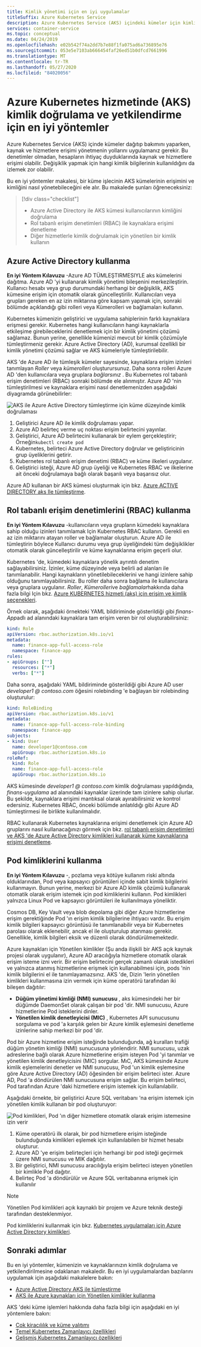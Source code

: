 ```yaml
---
title: Kimlik yönetimi için en iyi uygulamalar
titleSuffix: Azure Kubernetes Service
description: Azure Kubernetes Service (AKS) içindeki kümeler için kimlik doğrulama ve yetkilendirmeyi yönetmek üzere küme operatörü en iyi uygulamalarını öğrenin
services: container-service
ms.topic: conceptual
ms.date: 04/24/2019
ms.openlocfilehash: e02b542f74a2dd7b7e88f1fa075ad6a736895e76
ms.sourcegitcommit: 053e5e7103ab666454faf26ed51b0dfcd7661996
ms.translationtype: MT
ms.contentlocale: tr-TR
ms.lasthandoff: 05/27/2020
ms.locfileid: "84020056"
---
```

# <a name="best-practices-for-authentication-and-authorization-in-azure-kubernetes-service-aks"></a>Azure Kubernetes hizmetinde (AKS) kimlik doğrulama ve yetkilendirme için en iyi yöntemler

Azure Kubernetes Service (AKS) içinde kümeler dağıtıp bakımını yaparken, kaynak ve hizmetlere erişimi yönetmenin yollarını uygulamanız gerekir. Bu denetimler olmadan, hesapların ihtiyaç duyduklarında kaynak ve hizmetlere erişimi olabilir. Değişiklik yapmak için hangi kimlik bilgilerinin kullanıldığını da izlemek zor olabilir.

Bu en iyi yöntemler makalesi, bir küme işlecinin AKS kümelerinin erişimini ve kimliğini nasıl yönetebileceğini ele alır. Bu makalede şunları öğreneceksiniz:

> [!div class="checklist"]
>
> * Azure Active Directory ile AKS kümesi kullanıcılarının kimliğini doğrulama
> * Rol tabanlı erişim denetimleri (RBAC) ile kaynaklara erişimi denetleme
> * Diğer hizmetlerle kimlik doğrulamak için yönetilen bir kimlik kullanın

## <a name="use-azure-active-directory"></a>Azure Active Directory kullanma

**En iyi Yöntem Kılavuzu** -Azure AD TÜMLEŞTIRMESIYLE aks kümelerini dağıtma. Azure AD 'yi kullanarak kimlik yönetimi bileşenini merkezileştirin. Kullanıcı hesabı veya grup durumundaki herhangi bir değişiklik, AKS kümesine erişim için otomatik olarak güncelleştirilir. Kullanıcıları veya grupları gereken en az izin miktarına göre kapsam yapmak için, sonraki bölümde açıklandığı gibi rolleri veya Kümerolleri ve bağlamaları kullanın.

Kubernetes kümenizin geliştirici ve uygulama sahiplerinin farklı kaynaklara erişmesi gerekir. Kubernetes hangi kullanıcıların hangi kaynaklarla etkileşime girebileceklerini denetlemek için bir kimlik yönetimi çözümü sağlamaz. Bunun yerine, genellikle kümenizi mevcut bir kimlik çözümüyle tümleştirmeniz gerekir. Azure Active Directory (AD), kurumsal özellikli bir kimlik yönetimi çözümü sağlar ve AKS kümeleriyle tümleştirilebilir.

AKS 'de Azure AD ile tümleşik kümeler sayesinde, kaynaklara erişim izinleri tanımlayan *Roller* veya *kümerolleri* oluşturursunuz. Daha sonra rolleri Azure AD 'den kullanıcılara veya gruplara *bağlarsınız* . Bu Kubernetes rol tabanlı erişim denetimleri (RBAC) sonraki bölümde ele alınmıştır. Azure AD 'nin tümleştirilmesi ve kaynaklara erişimi nasıl denetlemenizden aşağıdaki diyagramda görünebilirler:

![AKS ile Azure Active Directory tümleştirme için küme düzeyinde kimlik doğrulaması](media/operator-best-practices-identity/cluster-level-authentication-flow.png)

1. Geliştirici Azure AD ile kimlik doğrulaması yapar.
1. Azure AD belirteç verme uç noktası erişim belirtecini yayınlar.
1. Geliştirici, Azure AD belirtecini kullanarak bir eylem gerçekleştirir; Örneğin`kubectl create pod`
1. Kubernetes, belirteci Azure Active Directory doğrular ve geliştiricinin grup üyeliklerini getirir.
1. Kubernetes rol tabanlı erişim denetimi (RBAC) ve küme ilkeleri uygulanır.
1. Geliştirici isteği, Azure AD grup üyeliği ve Kubernetes RBAC ve ilkelerine ait önceki doğrulamaya bağlı olarak başarılı veya başarısız olur.

Azure AD kullanan bir AKS kümesi oluşturmak için bkz. [Azure ACTIVE DIRECTORY aks Ile tümleştirme][aks-aad].

## <a name="use-role-based-access-controls-rbac"></a>Rol tabanlı erişim denetimlerini (RBAC) kullanma

**En iyi Yöntem Kılavuzu** -kullanıcıların veya grupların kümedeki kaynaklara sahip olduğu izinleri tanımlamak Için Kubernetes RBAC kullanın. Gerekli en az izin miktarını atayan roller ve bağlamalar oluşturun. Azure AD ile tümleştirin böylece Kullanıcı durumu veya grup üyeliğindeki tüm değişiklikler otomatik olarak güncelleştirilir ve küme kaynaklarına erişim geçerli olur.

Kubernetes 'de, kümedeki kaynaklara yönelik ayrıntılı denetim sağlayabilirsiniz. İzinler, küme düzeyinde veya belirli ad alanları ile tanımlanabilir. Hangi kaynakların yönetilebileceklerini ve hangi izinlere sahip olduğunu tanımlayabilirsiniz. Bu roller daha sonra bağlama ile kullanıcılara veya gruplara uygulanır. *Roller*, *Kümerolleri*ve *bağlamalar*hakkında daha fazla bilgi Için bkz. [Azure KUBERNETES hizmeti (aks) için erişim ve kimlik seçenekleri][aks-concepts-identity].

Örnek olarak, aşağıdaki örnekteki YAML bildiriminde gösterildiği gibi *finans-App*adlı ad alanındaki kaynaklara tam erişim veren bir rol oluşturabilirsiniz:

```yaml
kind: Role
apiVersion: rbac.authorization.k8s.io/v1
metadata:
  name: finance-app-full-access-role
  namespace: finance-app
rules:
- apiGroups: [""]
  resources: ["*"]
  verbs: ["*"]
```

Daha sonra, aşağıdaki YAML bildiriminde gösterildiği gibi Azure AD user *developer1 \@ contoso.com* öğesini rolebinding 'e bağlayan bir rolebinding oluşturulur:

```yaml
kind: RoleBinding
apiVersion: rbac.authorization.k8s.io/v1
metadata:
  name: finance-app-full-access-role-binding
  namespace: finance-app
subjects:
- kind: User
  name: developer1@contoso.com
  apiGroup: rbac.authorization.k8s.io
roleRef:
  kind: Role
  name: finance-app-full-access-role
  apiGroup: rbac.authorization.k8s.io
```

AKS kümesinde *developer1 \@ contoso.com* kimlik doğrulaması yapıldığında, *finans-uygulama* ad alanındaki kaynaklar üzerinde tam izinlere sahip olurlar. Bu şekilde, kaynaklara erişimi mantıksal olarak ayırabilirsiniz ve kontrol edersiniz. Kubernetes RBAC, önceki bölümde anlatıldığı gibi Azure AD tümleştirmesi ile birlikte kullanılmalıdır.

RBAC kullanarak Kubernetes kaynaklarına erişimi denetlemek için Azure AD gruplarını nasıl kullanacağınızı görmek için bkz. [rol tabanlı erişim denetimleri ve AKS 'de Azure Active Directory kimlikleri kullanarak küme kaynaklarına erişimi denetleme][azure-ad-rbac].

## <a name="use-pod-identities"></a>Pod kimliklerini kullanma

**En iyi Yöntem Kılavuzu** -, pozlama veya kötüye kullanım riski altında olduklarından, Pod veya kapsayıcı görüntüleri içinde sabit kimlik bilgilerini kullanmayın. Bunun yerine, merkezi bir Azure AD kimlik çözümü kullanarak otomatik olarak erişim istemek için pod kimliklerini kullanın. Pod kimlikleri yalnızca Linux Pod ve kapsayıcı görüntüleri ile kullanılmaya yöneliktir.

Cosmos DB, Key Vault veya blob depolama gibi diğer Azure hizmetlerine erişim gerektiğinde Pod 'ın erişim kimlik bilgilerine ihtiyacı vardır. Bu erişim kimlik bilgileri kapsayıcı görüntüsü ile tanımlanabilir veya bir Kubernetes parolası olarak eklenebilir, ancak el ile oluşturulup atanması gerekir. Genellikle, kimlik bilgileri eksik ve düzenli olarak döndürülmemektedir.

Azure kaynakları için Yönetilen kimlikler (Şu anda ilişkili bir AKS açık kaynak projesi olarak uygulanır), Azure AD aracılığıyla hizmetlere otomatik olarak erişim isteme izni verir. Bir erişim belirtecini gerçek zamanlı olarak istedikleri ve yalnızca atanmış hizmetlerine erişmek için kullanabilmesi için, pods 'nin kimlik bilgilerini el ile tanımlayamazsınız. AKS 'de, Dizin 'lerin yönetilen kimlikleri kullanmasına izin vermek için küme operatörü tarafından iki bileşen dağıtılır:

* **Düğüm yönetimi kimliği (NMI) sunucusu** , aks kümesindeki her bir düğümde DaemonSet olarak çalışan bir pod 'dir. NMI sunucusu, Azure hizmetlerine Pod isteklerini dinler.
* **Yönetilen kimlik denetleyicisi (MIC)** , Kubernetes API sunucusunu sorgulama ve pod 'a karşılık gelen bir Azure kimlik eşlemesini denetleme izinlerine sahip merkezi bir pod 'dir.

Pod bir Azure hizmetine erişim isteğinde bulunduğunda, ağ kuralları trafiği düğüm yönetim kimliği (NMI) sunucusuna yönlendirir. NMI sunucusu, uzak adreslerine bağlı olarak Azure hizmetlerine erişim isteyen Pod 'yi tanımlar ve yönetilen kimlik denetleyicisini (MIC) sorgular. MıC, AKS kümesinde Azure kimlik eşlemelerini denetler ve NMI sunucusu, Pod 'un kimlik eşlemesine göre Azure Active Directory (AD) öğesinden bir erişim belirteci ister. Azure AD, Pod 'a döndürülen NMI sunucusuna erişim sağlar. Bu erişim belirteci, Pod tarafından Azure 'daki hizmetlere erişim istemek için kullanılabilir.

Aşağıdaki örnekte, bir geliştirici Azure SQL veritabanı 'na erişim istemek için yönetilen kimlik kullanan bir pod oluşturuyor:

![Pod kimlikleri, Pod 'ın diğer hizmetlere otomatik olarak erişim istemesine izin verir](media/operator-best-practices-identity/pod-identities.png)

1. Küme operatörü ilk olarak, bir pod hizmetlere erişim isteğinde bulunduğunda kimlikleri eşlemek için kullanılabilen bir hizmet hesabı oluşturur.
1. Azure AD 'ye erişim belirteçleri için herhangi bir pod isteği geçirmek üzere NMI sunucusu ve MIK dağıtılır.
1. Bir geliştirici, NMI sunucusu aracılığıyla erişim belirteci isteyen yönetilen bir kimlikle Pod dağıtır.
1. Belirteç Pod 'a döndürülür ve Azure SQL veritabanına erişmek için kullanılır

> [!NOTE]
> Yönetilen Pod kimlikleri açık kaynaklı bir projem ve Azure teknik desteği tarafından desteklenmiyor.

Pod kimliklerini kullanmak için bkz. [Kubernetes uygulamaları için Azure Active Directory kimlikleri][aad-pod-identity].

## <a name="next-steps"></a>Sonraki adımlar

Bu en iyi yöntemler, kümenizin ve kaynaklarınızın kimlik doğrulama ve yetkilendirilmesine odaklanan makaledir. Bu en iyi uygulamalardan bazılarını uygulamak için aşağıdaki makalelere bakın:

* [Azure Active Directory AKS ile tümleştirme][aks-aad]
* [AKS ile Azure kaynakları için Yönetilen kimlikler kullanma][aad-pod-identity]

AKS 'deki küme işlemleri hakkında daha fazla bilgi için aşağıdaki en iyi yöntemlere bakın:

* [Çok kiracılılık ve küme yalıtımı][aks-best-practices-cluster-isolation]
* [Temel Kubernetes Zamanlayıcı özellikleri][aks-best-practices-scheduler]
* [Gelişmiş Kubernetes Zamanlayıcı özellikleri][aks-best-practices-advanced-scheduler]

<!-- EXTERNAL LINKS -->
[aad-pod-identity]: https://github.com/Azure/aad-pod-identity

<!-- INTERNAL LINKS -->
[aks-concepts-identity]: concepts-identity.md
[aks-aad]: azure-ad-integration-cli.md
[managed-identities:]: ../active-directory/managed-identities-azure-resources/overview.md
[aks-best-practices-scheduler]: operator-best-practices-scheduler.md
[aks-best-practices-advanced-scheduler]: operator-best-practices-advanced-scheduler.md
[aks-best-practices-cluster-isolation]: operator-best-practices-cluster-isolation.md
[azure-ad-rbac]: azure-ad-rbac.md
